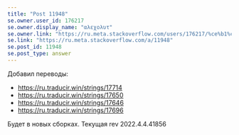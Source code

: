 ```yaml
---
title: "Post 11948"
se.owner.user_id: 176217
se.owner.display_name: "αλεχολυτ"
se.owner.link: "https://ru.meta.stackoverflow.com/users/176217/%ce%b1%ce%bb%ce%b5%cf%87%ce%bf%ce%bb%cf%85%cf%84"
se.link: "https://ru.meta.stackoverflow.com/a/11948"
se.post_id: 11948
se.post_type: answer
---
```

<p>Добавил переводы:</p>
<ul>
<li><a href="https://ru.traducir.win/strings/17714" rel="nofollow noreferrer">https://ru.traducir.win/strings/17714</a></li>
<li><a href="https://ru.traducir.win/strings/17650" rel="nofollow noreferrer">https://ru.traducir.win/strings/17650</a></li>
<li><a href="https://ru.traducir.win/strings/17646" rel="nofollow noreferrer">https://ru.traducir.win/strings/17646</a></li>
<li><a href="https://ru.traducir.win/strings/17696" rel="nofollow noreferrer">https://ru.traducir.win/strings/17696</a></li>
</ul>
<p>Будет в новых сборках. Текущая rev 2022.4.4.41856</p>
